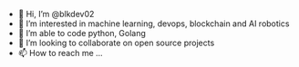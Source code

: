 - 👋 Hi, I’m @blkdev02
- 👀 I’m interested in machine learning, devops, blockchain and AI robotics 
- 🌱 I’m able to code python, Golang
- 💞️ I’m looking to collaborate on open source projects 
- 📫 How to reach me ...

<!---
blkdev02/blkdev02 is a ✨ special ✨ repository because its `README.md` (this file) appears on your GitHub profile.
You can click the Preview link to take a look at your changes.
--->
